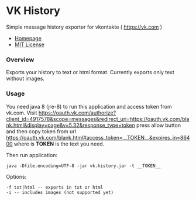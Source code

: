 VK History
========

Simple message history exporter for vkontakte ( https://vk.com )

- [Homepage](https://github.com/firov/vk.history)
- [MIT License](LICENSE)

### Overview

Exports your history to text or html format. Currently exports only text without images.

### Usage

You need java 8 (jre-8) to run this application and access token from vk.com. 
Visit https://oauth.vk.com/authorize?client_id=4917578&scope=messages&redirect_uri=https://oauth.vk.com/blank.html&display=page&v=5.32&response_type=token press allow button and then copy token from url
https://oauth.vk.com/blank.html#access_token=__TOKEN__&expires_in=86400 where is __TOKEN__ is the text you need.

Then run application:
```
java -Dfile.encoding=UTF-8 -jar vk.history.jar -t __TOKEN__
```

Options:
```
-f txt|html -- exports in txt or html
-i -- includes images (not supported yet)
```